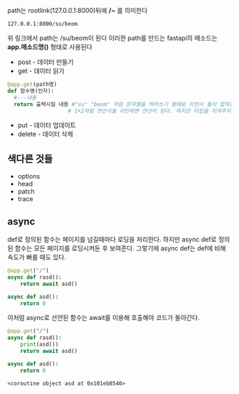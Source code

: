 path는 rootlink(127.0.0.1:8000)뒤에 **/~** 를 의미한다
~~~
127.0.0.1:8000/su/beom
~~~
위 링크에서 path는 /su/beom이 된다
이러한 path를 만드는 fastapi의 메소드는 **app.메소드명()** 형태로 사용된다
- post - 데이터 만들기
- get - 데이터 읽기
~~~python
@app.get(path명)
def 함수명(인자):
  #---내용
  return 출력시킬 내용 #"su" "beom" 처럼 문자열을 띄어쓰기 형태로 리턴시 둘이 합쳐진다 -> "subeom"
                   # 1+2처럼 연산식을 리턴하면 연산이 된다. 하지만 타입을 지켜주지 않으면 에러가 난다. ex) 1+'2'
~~~
- put - 데이터 업데이트
- delete - 데이터 삭제
## 색다른 것들
- options
- head
- patch
- trace


## async
def로 정의된 함수는 페이지를 넘길때마다 로딩을 처리한다.
하지만 async def로 정의된 함수는 모든 페이지를 로딩시켜둔 후 보여준다.
그렇기에 async def는 def에 비해 속도가 빠를 때도 있다.
~~~python
@app.get("/")
async def rasd():
    return await asd()

async def asd():
    return 0
~~~
이처럼 async로 선언된 함수는 await를 이용해 호출해야 코드가 돌아간다.

~~~python
@app.get("/")
async def rasd():
    print(asd())
    return await asd()

async def asd():
    return 0
~~~
~~~
<coroutine object asd at 0x101eb8540>
~~~
